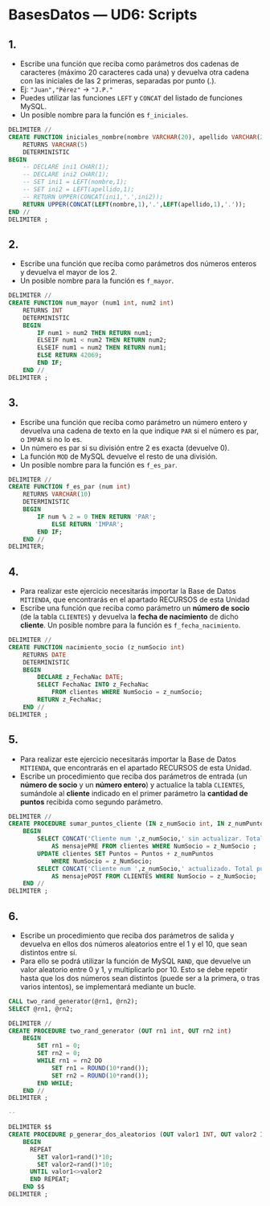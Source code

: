 # BasesDatos — UD6: Scripts

## 1.

- Escribe una función que reciba como parámetros dos cadenas de caracteres (máximo 20 caracteres cada una) y devuelva otra cadena con las iniciales de las 2 primeras, separadas por punto (.).
- Ej: `"Juan","Pérez"` -> `"J.P."`
- Puedes utilizar las funciones `LEFT` y `CONCAT` del listado de funciones MySQL.
- Un posible nombre para la función es `f_iniciales`.

```SQL
DELIMITER //
CREATE FUNCTION iniciales_nombre(nombre VARCHAR(20), apellido VARCHAR(20))
    RETURNS VARCHAR(5)
    DETERMINISTIC
BEGIN
    -- DECLARE ini1 CHAR(1);
    -- DECLARE ini2 CHAR(1);
    -- SET ini1 = LEFT(nombre,1);
    -- SET ini2 = LEFT(apellido,1);
    -- RETURN UPPER(CONCAT(ini1,'.',ini2));
	RETURN UPPER(CONCAT(LEFT(nombre,1),'.',LEFT(apellido,1),'.'));
END //
DELIMITER ;
```

## 2.

- Escribe una función que reciba como parámetros dos números enteros y devuelva el mayor de los 2.
- Un posible nombre para la función es `f_mayor`.


```sql
DELIMITER //
CREATE FUNCTION num_mayor (num1 int, num2 int)
	RETURNS INT
	DETERMINISTIC
	BEGIN
		IF num1 > num2 THEN RETURN num1;
		ELSEIF num1 < num2 THEN RETURN num2;
		ELSEIF num1 = num2 THEN RETURN num1;
		ELSE RETURN 42069;
		END IF;
	END //
DELIMITER ;
```


## 3.

- Escribe una función que reciba como parámetro un número entero y devuelva una cadena de texto en la que indique `PAR` si el número es par, o `IMPAR` si no lo es.
- Un número es par si su división entre 2 es exacta (devuelve 0).
- La función `MOD` de MySQL devuelve el resto de una división.
- Un posible nombre para la función es `f_es_par`.


```sql
DELIMITER //
CREATE FUNCTION f_es_par (num int)
    RETURNS VARCHAR(10)
    DETERMINISTIC
    BEGIN
        IF num % 2 = 0 THEN RETURN 'PAR';
            ELSE RETURN 'IMPAR';
        END IF;
    END //
DELIMITER;
```


## 4.

- Para realizar este ejercicio necesitarás importar la Base de Datos `MITIENDA`, que encontrarás en el apartado RECURSOS de esta Unidad
- Escribe una función que reciba como parámetro un **número de socio** (de la tabla `CLIENTES`) y devuelva la **fecha de nacimiento** de dicho **cliente**. Un posible nombre para la función es `f_fecha_nacimiento`.


```sql
DELIMITER //
CREATE FUNCTION nacimiento_socio (z_numSocio int)
    RETURNS DATE
    DETERMINISTIC
    BEGIN
		DECLARE z_FechaNac DATE;
        SELECT FechaNac INTO z_FechaNac
			FROM clientes WHERE NumSocio = z_numSocio;
        RETURN z_FechaNac;
    END //
DELIMITER ;
```


## 5.

- Para realizar este ejercicio necesitarás importar la Base de Datos `MITIENDA`, que encontrarás en el apartado RECURSOS de esta Unidad.
- Escribe un procedimiento que reciba dos parámetros de entrada (un **número de socio** y un **número entero**) y actualice la tabla `CLIENTES`, sumándole al **cliente** indicado en el primer parámetro la **cantidad de puntos** recibida como segundo parámetro.

```sql
DELIMITER //
CREATE PROCEDURE sumar_puntos_cliente (IN z_numSocio int, IN z_numPuntos int)
    BEGIN
		SELECT CONCAT('Cliente num ',z_numSocio,' sin actualizar. Total puntos: ',Puntos)
			AS mensajePRE FROM clientes WHERE NumSocio = z_NumSocio ; 
        UPDATE clientes SET Puntos = Puntos + z_numPuntos
			WHERE NumSocio = z_NumSocio;
		SELECT CONCAT('Cliente num ',z_numSocio,' actualizado. Total puntos: ',Puntos)
			AS mensajePOST FROM CLIENTES WHERE NumSocio = z_NumSocio;
    END //
DELIMITER ;
```

## 6.

- Escribe un procedimiento que reciba dos parámetros de salida y devuelva en ellos dos números aleatorios entre el 1 y el 10, que sean distintos entre sí.
- Para ello se podrá utilizar la función de MySQL `RAND`, que devuelve un valor aleatorio entre 0 y 1, y multiplicarlo por 10. Esto se debe repetir hasta que los dos números sean distintos (puede ser a la primera, o tras varios intentos), se implementará mediante un bucle.


```sql
CALL two_rand_generator(@rn1, @rn2);
SELECT @rn1, @rn2;

DELIMITER //
CREATE PROCEDURE two_rand_generator (OUT rn1 int, OUT rn2 int)
	BEGIN
		SET rn1 = 0;
        SET rn2 = 0;
        WHILE rn1 = rn2 DO
			SET rn1 = ROUND(10*rand());
			SET rn2 = ROUND(10*rand());
		END WHILE;
	END //
DELIMITER ;

--

DELIMITER $$
CREATE PROCEDURE p_generar_dos_aleatorios (OUT valor1 INT, OUT valor2 INT)
	BEGIN
	  REPEAT
		SET valor1=rand()*10;
		SET valor2=rand()*10;
	  UNTIL valor1<>valor2  
	  END REPEAT;
	END $$
DELIMITER ; 
```